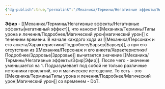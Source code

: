 ```yaml
---
{"dg-publish":true,"permalink":"/Механика/Термины/Негативные эффекты/Эфир/","noteIcon":"","created":"2025-09-02T19:33:14.225+03:00","updated":"2025-09-03T22:14:06.116+03:00"}
---
```


**Эфир** - [[Механика/Термины/Негативные эффекты/Негативные эффекты\|негативный эффект]], что наносит [[Механика/Термины/Типы урона и лечения/Подробнее/Магический урон\|магический урон]] с течением времени. В начале каждого хода из [[Механика/Персонаж и его анкета/Характеристики/Подробнее/Барьер\|Барьер]], а при его отсутствии из [[Механика/Персонаж и его анкета/Характеристики/Подробнее/Здоровье\|Здоровье]] вычитается значение [[Механика/Термины/Негативные эффекты/Эфир\|Эфир]]. После чего - значение уменьшается на 1. Подразумевает под собой не только различные источники проклятий, но и магическое истощение. То есть - это [[Механика/Термины/Типы урона и лечения/Подробнее/Магический урон\|Магический урон]] со временем - DoT.